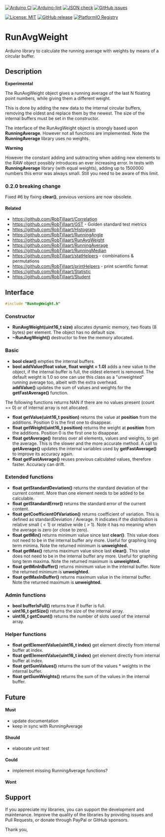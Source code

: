 
[![Arduino CI](https://github.com/RobTillaart/RunAvgWeight/workflows/Arduino%20CI/badge.svg)](https://github.com/marketplace/actions/arduino_ci)
[![Arduino-lint](https://github.com/RobTillaart/RunAvgWeight/actions/workflows/arduino-lint.yml/badge.svg)](https://github.com/RobTillaart/RunAvgWeight/actions/workflows/arduino-lint.yml)
[![JSON check](https://github.com/RobTillaart/RunAvgWeight/actions/workflows/jsoncheck.yml/badge.svg)](https://github.com/RobTillaart/RunAvgWeight/actions/workflows/jsoncheck.yml)
[![GitHub issues](https://img.shields.io/github/issues/RobTillaart/RunAvgWeight.svg)](https://github.com/RobTillaart/RunAvgWeight/issues)

[![License: MIT](https://img.shields.io/badge/license-MIT-green.svg)](https://github.com/RobTillaart/RunAvgWeight/blob/master/LICENSE)
[![GitHub release](https://img.shields.io/github/release/RobTillaart/RunAvgWeight.svg?maxAge=3600)](https://github.com/RobTillaart/RunAvgWeight/releases)
[![PlatformIO Registry](https://badges.registry.platformio.org/packages/robtillaart/library/RunAvgWeight.svg)](https://registry.platformio.org/libraries/robtillaart/RunAvgWeight)


# RunAvgWeight

Arduino library to calculate the running average with weights by means of a circular buffer.


## Description

**Experimental**

The RunAvgWeight object gives a running average of the last N floating point numbers, 
while giving them a different weight.

This is done by adding the new data to the internal circular buffers, removing the oldest 
and replace them by the newest. 
The size of the internal buffers must be set in the constructor.

The interface of the RunAvgWeight object is strongly based upon **RunningAverage**.
However not all functions are implemented.
Note the **RunningAverage** library uses no weights.

**Warning**

However the constant adding and subtracting when adding new elements to the RAW object 
possibly introduces an ever increasing error. 
In tests with **RunningAverage** library (with equal weights), adding up to 1500000 numbers 
this error was always small. Still you need to be aware of this limit.

### 0.2.0 breaking change

Fixed #6 by fixing **clear()**, previous versions are now obsolete.


#### Related

- https://github.com/RobTillaart/Correlation
- https://github.com/RobTillaart/GST - Golden standard test metrics
- https://github.com/RobTillaart/Histogram
- https://github.com/RobTillaart/RunningAngle
- https://github.com/RobTillaart/RunAvgWeight
- https://github.com/RobTillaart/RunningAverage
- https://github.com/RobTillaart/RunningMedian
- https://github.com/RobTillaart/statHelpers - combinations & permutations
- https://github.com/RobTillaart/printHelpers - print scientific format
- https://github.com/RobTillaart/Statistic
- https://github.com/RobTillaart/Student


## Interface

```cpp
#include "RunAvgWeight.h"
```

### Constructor

- **RunAvgWeight(uint16_t size)** allocates dynamic memory, two floats (8 bytes) per element. 
The object has no default size.
- **~RunAvgWeight()** destructor to free the memory allocated.


### Basic

- **bool clear()** empties the internal buffers.
- **bool addValue(float value, float weight = 1.0)** adds a new value to the object, 
if the internal buffer is full, the oldest element is removed.
The default weight is 1.0 so one can use this class as a "unweighted" running average too,
albeit with the extra overhead.  
**addValue()** updates the sum of values and weights for the **getFastAverage()** function.


The following functions returns NAN if there are no values present (count == 0) or 
of internal array is not allocated.

- **float getValue(uint16_t position)** returns the value at **position** from the additions. 
Position 0 is the first one to disappear.
- **float getWeight(uint16_t position)** returns the weight at **position** from the additions. 
Position 0 is the first one to disappear.
- **float getAverage()** iterates over all elements, values and weights, to get the average.
This is the slower and the more accurate method. 
A call to **getAverage()** updates the internal variables used by **getFastAverage()** to 
improve its accuracy again.
- **float getFastAverage()** reuses previous calculated values, therefore faster. Accuracy can drift.


### Extended functions

- **float getStandardDeviation()** returns the standard deviation of the current content. 
More than one element needs to be added to be calculable.
- **float getStandardError()** returns the standard error of the current content.
- **float getCoefficientOfVariation()** returns coefficient of variation.
This is defined as standardDeviation / Average. 
It indicates if the distribution is relative small ( < 1) or relative wide ( > 1).
Note it has no meaning when the average is zero (or close to zero).
- **float getMin()** returns minimum value since last **clear()**. This value does not need 
to be in the internal buffer any more. Useful for graphing long term minima.
Note the returned minimum is **unweighted.**
- **float getMax()** returns maximum value since last **clear()**. This value does not need 
to be in the internal buffer any more. Useful for graphing long term maxima.
Note the returned maximum is **unweighted.**
- **float getMinInBuffer()** returns minimum value in the internal buffer.
Note the returned minimum is **unweighted.**
- **float getMaxInBuffer()** returns maximum value in the internal buffer.
Note the returned maximum is **unweighted.**


### Admin functions

- **bool bufferIsFull()** returns true if buffer is full.
- **uint16_t getSize()** returns the size of the internal array.
- **uint16_t getCount()** returns the number of slots used of the internal array.


### Helper functions

- **float getElementValue(uint16_t index)** get element directly from internal buffer at index.
- **float getElementValue(uint16_t index)** get element directly from internal buffer at index.
- **float getSumValues()** returns the sum of the values \* weights in the internal buffer.
- **float getSumWeights()** returns the sum of the values in the internal buffer.


## Future

#### Must

- update documentation
- keep in sync with RunningAverage

#### Should

- elaborate unit test

#### Could

- implement missing RunningAverage functions?

#### Wont

## Support

If you appreciate my libraries, you can support the development and maintenance.
Improve the quality of the libraries by providing issues and Pull Requests, or
donate through PayPal or GitHub sponsors.

Thank you,


